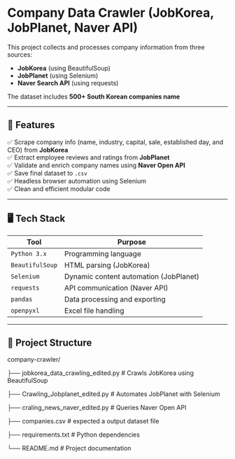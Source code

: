 # Company Data Crawler (JobKorea, JobPlanet, Naver API)

This project collects and processes company information from three sources:  
- **JobKorea** (using BeautifulSoup)  
- **JobPlanet** (using Selenium)  
- **Naver Search API** (using requests)

The dataset includes **500+ South Korean companies name**

---

## 📌 Features

✅ Scrape company info (name, industry, capital, sale, established day, and CEO) from **JobKorea**  
✅ Extract employee reviews and ratings from **JobPlanet**  
✅ Validate and enrich company names using **Naver Open API**  
✅ Save final dataset to `.csv`   
✅ Headless browser automation using Selenium  
✅ Clean and efficient modular code  

---

## 🖥️ Tech Stack

| Tool        | Purpose                              |
|-------------|--------------------------------------|
| `Python 3.x`| Programming language                 |
| `BeautifulSoup` | HTML parsing (JobKorea)          |
| `Selenium`  | Dynamic content automation (JobPlanet)|
| `requests`  | API communication (Naver API)        |
| `pandas`    | Data processing and exporting        |
| `openpyxl`  | Excel file handling                  |


---

## 🧱 Project Structure
company-crawler/

├── jobkorea_data_crawling_edited.py # Crawls JobKorea using BeautifulSoup

├── Crawling_Jobplanet_edited.py # Automates JobPlanet with Selenium

├── craling_news_naver_edited.py # Queries Naver Open API

├── companies.csv # expected a output dataset file

├── requirements.txt # Python dependencies

└── README.md # Project documentation

